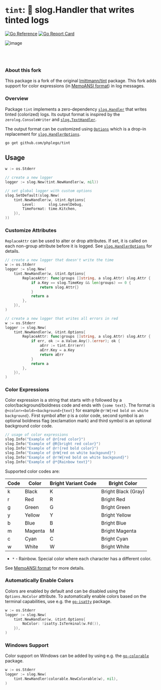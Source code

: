 # `tint`: 🌈 **slog.Handler** that writes tinted logs

[![Go Reference](https://pkg.go.dev/badge/github.com/phplego/tint.svg)](https://pkg.go.dev/github.com/phplego/tint#section-documentation)
[![Go Report Card](https://goreportcard.com/badge/github.com/phplego/tint)](https://goreportcard.com/report/github.com/phplego/tint)


![image](https://github.com/user-attachments/assets/ad3855ea-ab17-4109-b027-3f0fbb67e0a2)

<br>
<br>

### About this fork

This package is a fork of the original [lmittmann/tint](https://github.com/lmittmann/tint) package.
This fork adds support for color expressions (in [MemoANSI format](memoansi.md)) in log messages.

### Overview

Package `tint` implements a zero-dependency [`slog.Handler`](https://pkg.go.dev/log/slog#Handler)
that writes tinted (colorized) logs. Its output format is inspired by the `zerolog.ConsoleWriter` and
[`slog.TextHandler`](https://pkg.go.dev/log/slog#TextHandler).

The output format can be customized using [`Options`](https://pkg.go.dev/github.com/lmittmann/tint#Options)
which is a drop-in replacement for [`slog.HandlerOptions`](https://pkg.go.dev/log/slog#HandlerOptions).

```
go get github.com/phplego/tint
```

## Usage

```go
w := os.Stderr

// create a new logger
logger := slog.New(tint.NewHandler(w, nil))

// set global logger with custom options
slog.SetDefault(slog.New(
    tint.NewHandler(w, &tint.Options{
        Level:      slog.LevelDebug,
        TimeFormat: time.Kitchen,
    }),
))

```

### Customize Attributes

`ReplaceAttr` can be used to alter or drop attributes. If set, it is called on
each non-group attribute before it is logged. See [`slog.HandlerOptions`](https://pkg.go.dev/log/slog#HandlerOptions)
for details.

```go
// create a new logger that doesn't write the time
w := os.Stderr
logger := slog.New(
    tint.NewHandler(w, &tint.Options{
        ReplaceAttr: func(groups []string, a slog.Attr) slog.Attr {
            if a.Key == slog.TimeKey && len(groups) == 0 {
                return slog.Attr{}
            }
            return a
        },
    }),
)
```

```go
// create a new logger that writes all errors in red
w := os.Stderr
logger := slog.New(
    tint.NewHandler(w, &tint.Options{
        ReplaceAttr: func(groups []string, a slog.Attr) slog.Attr {
            if err, ok := a.Value.Any().(error); ok {
                aErr := tint.Err(err)
                aErr.Key = a.Key
                return aErr
            }
            return a
        },
    }),
)
```

### Color Expressions
Color expression is a string that starts with `@` followed by a color/background/boldness code and ends with `{some text}`.
The format is `@<color><bold><background>{text}` for example `@r!W{red bold on white background}`.
First symbol after `@` is a color code, second symbol is an optional boldness flag (exclamation mark) and third symbol is an optional background color code.

```go
// usage of color expressions
slog.Info("Example of @r{red color}")
slog.Info("Example of @R{bright red color}")
slog.Info("Example of @r!{red bold color}")
slog.Info("Example of @rW{red on white backgound}")
slog.Info("Example of @r!W{red bold on white backgound}")
slog.Info("Example of @*{Rainbow text}")
```

Supported color codes are:

| Code | Color            | Bright Variant Code | Bright Color         |
|------|------------------|---------------------|----------------------|
| k    | Black            | K                   | Bright Black (Gray)  |
| r    | Red              | R                   | Bright Red           |
| g    | Green            | G                   | Bright Green         |
| y    | Yellow           | Y                   | Bright Yellow        |
| b    | Blue             | B                   | Bright Blue          |
| m    | Magenta          | M                   | Bright Magenta       |
| c    | Cyan             | C                   | Bright Cyan          |
| w    | White            | W                   | Bright White         |

- `*` - Rainbow. Special color where each character has a different color.

See [MemoANSI format](memoansi.md) for more details.


### Automatically Enable Colors

Colors are enabled by default and can be disabled using the `Options.NoColor`
attribute. To automatically enable colors based on the terminal capabilities,
use e.g. the [`go-isatty`](https://github.com/mattn/go-isatty) package.

```go
w := os.Stderr
logger := slog.New(
    tint.NewHandler(w, &tint.Options{
        NoColor: !isatty.IsTerminal(w.Fd()),
    }),
)
```

### Windows Support

Color support on Windows can be added by using e.g. the
[`go-colorable`](https://github.com/mattn/go-colorable) package.

```go
w := os.Stderr
logger := slog.New(
    tint.NewHandler(colorable.NewColorable(w), nil),
)
```
